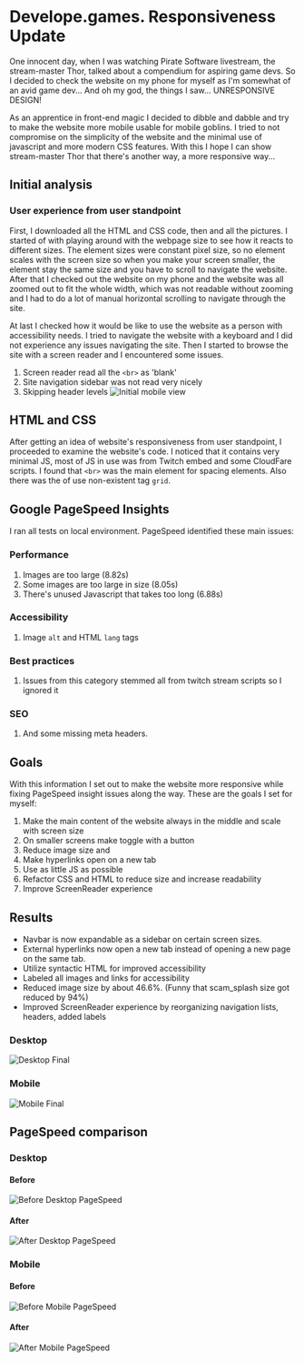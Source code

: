 # Develope.games. Responsiveness Update
One innocent day, when I was watching Pirate Software livestream, the stream-master Thor, talked about a compendium for aspiring game devs. So I decided to check the website on my phone for myself as I'm somewhat of an avid game dev... And oh my god, the things I saw... UNRESPONSIVE DESIGN! 

As an apprentice in front-end magic I decided to dibble and dabble and try to make the website more mobile usable for mobile goblins. I tried to not compromise on the simplicity of the website and the minimal use of javascript and more modern CSS features. With this I hope I can show stream-master Thor that there's another way, a more responsive way...  

## Initial analysis
### User experience from user standpoint
First, I downloaded all the HTML and CSS code, then and all the pictures. I started of with playing around with the webpage size to see how it reacts to different sizes. The element sizes were constant pixel size, so no element scales with the screen size so when you make your screen smaller, the element stay the same size and you have to scroll to navigate the website. After that I checked out the website on my phone and the website was all zoomed out to fit the whole width, which was not readable without zooming and I had to do a lot of manual horizontal scrolling to navigate through the site. 

At last I checked how it would be like to use the website as a person with accessibility needs. I tried to navigate the website with a keyboard and I did not experience any issues navigating the site. Then I started to browse the site with a screen reader and I encountered some issues. 
1. Screen reader read all the `<br>` as 'blank'
2. Site navigation sidebar was not read very nicely
3. Skipping header levels
![Initial mobile view](/assets/readme/initial_mobile.jpg)

## HTML and CSS
After getting an idea of website's responsiveness from user standpoint, I proceeded to examine the website's code. I noticed that it contains very minimal JS, most of JS in use was from Twitch embed and some CloudFare scripts. I found that `<br>` was the main element for spacing elements. Also there was the of use non-existent tag `grid`. 

## Google PageSpeed Insights
I ran all tests on local environment. PageSpeed identified these main issues:

### Performance
1. Images are too large (8.82s)
2. Some images are too large in size (8.05s)
3. There's unused Javascript that takes too long (6.88s)

### Accessibility
1. Image `alt` and HTML `lang` tags 

### Best practices
1. Issues from this category stemmed all from twitch stream scripts so I ignored it

### SEO
1. And some missing meta headers.

## Goals

With this information I set out to make the website more responsive while fixing PageSpeed insight issues along the way. These are the goals I set for myself:
1. Make the main content of the website always in the middle and scale with screen size
2. On smaller screens make toggle with a button
3. Reduce image size and 
4. Make hyperlinks open on a new tab
5. Use as little JS as possible
6. Refactor CSS and HTML to reduce size and increase readability
7. Improve ScreenReader experience

## Results
- Navbar is now expandable as a sidebar on certain screen sizes.
- External hyperlinks now open a new tab instead of opening a new page on the same tab. 
- Utilize syntactic HTML for improved accessibility 
- Labeled all images and links for accessibility
- Reduced image size by about 46.6%. (Funny that scam_splash size got reduced by 94%) 
- Improved ScreenReader experience by reorganizing navigation lists, headers, added labels

### Desktop
![Desktop Final](/assets/readme/developGames.gif)

### Mobile
![Mobile Final](/assets/readme/mobile.gif)

## PageSpeed comparison

### Desktop

#### Before
![Before Desktop PageSpeed](/assets/readme/initialDesk.PNG)

#### After
![After Desktop PageSpeed](/assets/readme/resDesk.PNG)

### Mobile

#### Before
![Before Mobile PageSpeed](/assets/readme/initialMobile.PNG)

#### After
![After Mobile PageSpeed](/assets/readme/results.PNG)